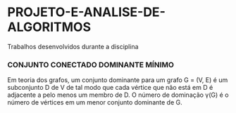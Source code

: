 # PROJETO-E-ANALISE-DE-ALGORITMOS
Trabalhos desenvolvidos durante a disciplina

### CONJUNTO CONECTADO DOMINANTE MÍNIMO
  Em teoria dos grafos, um conjunto dominante para um grafo G = (V, E) é um subconjunto D de V de tal modo que cada vértice que não está em D é adjacente a pelo menos um membro de D. O número de dominação γ(G) é o número de vértices em um menor conjunto dominante de G.
